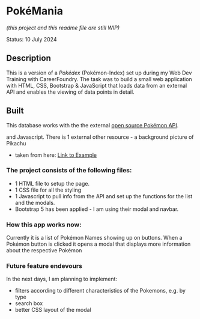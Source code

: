 # PokéMania
*(this project and this readme file are still WIP)*

Status: 10 July 2024

## Description 
This is a version of a *Pokédex* (Pokémon-Index) set up during my Web Dev Training with CareerFoundry. The task was to build a small web application with HTML, CSS, Bootstrap & JavaScript that loads data from an external API and enables the viewing of data points in detail.

## Built 
This database works with the the external 
<a href="https://pokeapi.co/" target="_blank">open source Pokémon API</a>.

and Javascript. There is 1 external other resource - a background picture of Pikachu 
- taken from here: <a href="https://wallpapers.com/wallpapers/cute-pikachu-in-pokemon-anime-6z16jnz6bvgmfaqa.html" target="_blank">Link to Example</a>


### The project consists of the following files: 
- 1 HTML file to setup the page.
- 1 CSS file for all the styling
- 1 Javascript to pull info from the API and set up the functions for the list and the modals.
- Bootstrap 5 has been applied - I am using their modal and navbar.

### How this app works now:
Currently it is a list of Pokémon Names showing up on buttons. When a Pokémon button is clicked it opens a modal that displays more information about the respective Pokémon

### Future feature endevours
In the next days, I am planning to implement:
- filters according to different characteristics of the Pokemons, e.g. by type
- search box
- better CSS layout of the modal

